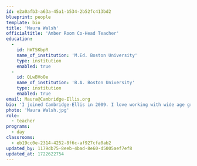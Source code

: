 ```yaml
---
id: e2a0afb3-a63a-45a1-b534-2b52fc413bd2
blueprint: people
template: bio
title: 'Maura Walsh'
officialtitle: 'Amber Room Co-Head Teacher'
education:
  -
    id: hWT5KbpR
    name_of_institution: 'M.Ed. Boston University'
    type: institution
    enabled: true
  -
    id: QLwBVoOe
    name_of_institution: 'B.A. Boston University'
    type: institution
    enabled: true
email: Maura@Cambridge-Ellis.org
bio: 'I joined Cambridge-Ellis in 2009. I love working with wide age groups in which children can explore together, develop relationships, and learn from each other. I can’t wait to dive into our year-long child-directed inquiry this year and see where the children’s interests will take us! I also enjoy presenting at Early Childhood Education conferences, sharing our practices with other educators, particularly on curriculum development, nature education, and DEI work with young children. I live in Dedham with my husband, Tom, and children, Finn and Bonnie, both CES alums. In my free time, I love reading, knitting, hiking, and engaging in social justice work.'
photo: 'Maura Walsh.jpg'
role:
  - teacher
programs:
  - day
classrooms:
  - eb19cc0e-2314-4252-8f6c-af927cfa0ab2
updated_by: 1179db75-8eeb-4bad-8e60-d5005aef7ef8
updated_at: 1722622754
---
```

